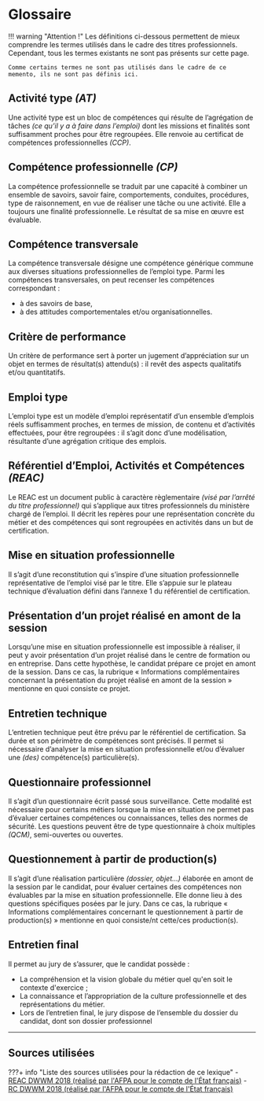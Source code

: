 # Glossaire

!!! warning "Attention !"
    Les définitions ci-dessous permettent de mieux comprendre les termes utilisés dans le cadre des titres professionnels.
    Cependant, tous les termes existants ne sont pas présents sur cette page.

    Comme certains termes ne sont pas utilisés dans le cadre de ce memento, ils ne sont pas définis ici.

## Activité type _(AT)_
Une activité type est un bloc de compétences qui résulte de l’agrégation de tâches _(ce qu’il y a à faire dans l’emploi)_
dont les missions et finalités sont suffisamment proches pour être regroupées.
Elle renvoie au certificat de compétences professionnelles _(CCP)_.

## Compétence professionnelle _(CP)_
La compétence professionnelle se traduit par une capacité à combiner un ensemble de savoirs,
savoir faire, comportements, conduites, procédures, type de raisonnement, en vue de réaliser une tâche ou une activité.
Elle a toujours une finalité professionnelle. Le résultat de sa mise en œuvre est évaluable.

## Compétence transversale
La compétence transversale désigne une compétence générique commune aux diverses situations professionnelles de l’emploi type.
Parmi les compétences transversales, on peut recenser les compétences correspondant :

- à des savoirs de base,
- à des attitudes comportementales et/ou organisationnelles.

## Critère de performance
Un critère de performance sert à porter un jugement d’appréciation sur un objet en termes de résultat(s) attendu(s) :
il revêt des aspects qualitatifs et/ou quantitatifs.

## Emploi type
L’emploi type est un modèle d’emploi représentatif d’un ensemble d’emplois réels suffisamment proches, en termes de mission,
de contenu et d’activités effectuées, pour être regroupées : il s’agit donc d’une modélisation,
résultante d’une agrégation critique des emplois.

## Référentiel d’Emploi, Activités et Compétences _(REAC)_
Le REAC est un document public à caractère règlementaire _(visé par l’arrêté du titre professionnel)_ qui s’applique aux
titres professionnels du ministère chargé de l’emploi. Il décrit les repères pour une représentation concrète du
métier et des compétences qui sont regroupées en activités dans un but de certification.

## Mise en situation professionnelle
Il s’agit d’une reconstitution qui s’inspire d’une situation professionnelle représentative de l’emploi visé par le titre.
Elle s’appuie sur le plateau technique d’évaluation défini dans l’annexe 1 du référentiel de certification.

## Présentation d’un projet réalisé en amont de la session
Lorsqu’une mise en situation professionnelle est impossible à réaliser, il peut y avoir présentation d’un projet réalisé dans le centre de formation
ou en entreprise. Dans cette hypothèse, le candidat prépare ce projet en amont de la session. Dans ce cas, la rubrique « Informations
complémentaires concernant la présentation du projet réalisé en amont de la session » mentionne en quoi consiste ce projet.

## Entretien technique
L’entretien technique peut être prévu par le référentiel de certification. Sa durée et son périmètre de compétences sont précisés.
Il permet si nécessaire d’analyser la mise en situation professionnelle et/ou d’évaluer une _(des)_ compétence(s) particulière(s).

## Questionnaire professionnel
Il s’agit d’un questionnaire écrit passé sous surveillance. Cette modalité est nécessaire pour certains métiers lorsque la mise en situation ne
permet pas d’évaluer certaines compétences ou connaissances, telles des normes de sécurité. Les questions peuvent être de type questionnaire
à choix multiples _(QCM)_, semi-ouvertes ou ouvertes.

## Questionnement à partir de production(s)
Il s’agit d’une réalisation particulière _(dossier, objet…)_ élaborée en amont de la session par le candidat, pour évaluer certaines des compétences
non évaluables par la mise en situation professionnelle. Elle donne lieu à des questions spécifiques posées par le jury. Dans ce cas, la rubrique
« Informations complémentaires concernant le questionnement à partir de production(s) » mentionne en quoi consiste/nt cette/ces production(s).

## Entretien final
Il permet au jury de s’assurer, que le candidat possède :

- La compréhension et la vision globale du métier quel qu'en soit le contexte d'exercice ;
- La connaissance et l’appropriation de la culture professionnelle et des représentations du métier.
- Lors de l’entretien final, le jury dispose de l’ensemble du dossier du candidat, dont son dossier professionnel

---

## Sources utilisées
???+ info "Liste des sources utilisées pour la rédaction de ce lexique"
    - [REAC DWWM 2018 (réalisé par l'AFPA pour le compte de l'État français)](https://www.banque.di.afpa.fr/EspaceEmployeursCandidatsActeurs/EGPResultat.aspx?ct=01280m03&type=t)
    - [RC DWWM 2018 (réalisé par l'AFPA pour le compte de l'État français)](https://www.banque.di.afpa.fr/EspaceEmployeursCandidatsActeurs/EGPResultat.aspx?ct=01280m03&type=t)